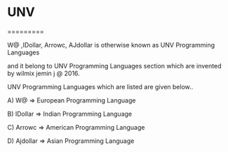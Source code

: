 # UNV
=========


 W@ ,IDollar, Arrowc, AJdollar   is  otherwise  known  as   UNV Programming Languages 
 
 and  it  belong  to  UNV  Programming Languages  section   which  are  invented  by  wilmix  jemin  j   @  2016.


UNV  Programming Languages   which   are   listed   are   given  below..



A) W@  =>  European  Programming Language

B) IDollar  => Indian Programming Language

C) Arrowc  => American Programming Language

D) Ajdollar  => Asian  Programming Language

